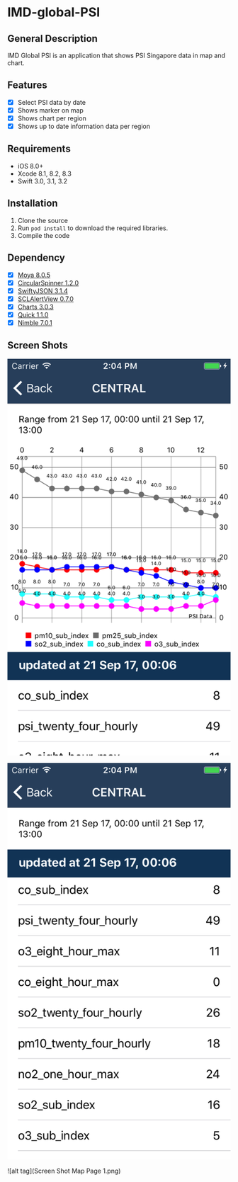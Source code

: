 # IMD-global-PSI

## General Description
IMD Global PSI is an application that shows PSI Singapore data in map and chart.

## Features

- [x] Select PSI data by date
- [x] Shows marker on map
- [x] Shows chart per region
- [x] Shows up to date information data per region

## Requirements

- iOS 8.0+
- Xcode 8.1, 8.2, 8.3
- Swift 3.0, 3.1, 3.2

## Installation
1. Clone the source
2. Run `pod install` to download the required libraries.
3. Compile the code

## Dependency
- [x] [Moya 8.0.5](https://github.com/Alamofire/Alamofire)
- [x] [CircularSpinner 1.2.0](https://github.com/taglia3/CircularSpinner)
- [x] [SwiftyJSON 3.1.4](https://github.com/SwiftyJSON/SwiftyJSON)
- [x] [SCLAlertView 0.7.0](https://github.com/vikmeup/SCLAlertView-Swift)
- [x] [Charts 3.0.3](https://github.com/danielgindi/Charts)
- [x] [Quick 1.1.0](https://github.com/Quick/Quick)
- [x] [Nimble 7.0.1](https://github.com/Quick/Nimble)

## Screen Shots

![alt tag](https://raw.githubusercontent.com/agilfebrianistian/IMD-global-PSI/master/Screen%20Shot%20Details%20Page%201.png)

![alt tag](https://github.com/agilfebrianistian/IMD-global-PSI/blob/master/Screen%20Shot%20Details%20Page%202.png)

![alt tag](Screen Shot Map Page 1.png)

